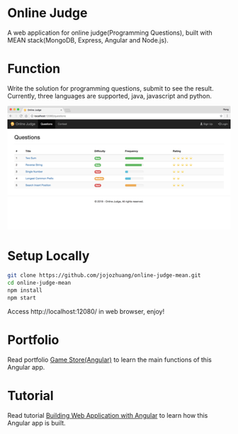# Online Judge
A web application for online judge(Programming Questions), built with MEAN stack(MongoDB, Express, Angular and Node.js).

# Function
Write the solution for programming questions, submit to see the result. Currently, three languages are supported, java, javascript and python.

<kbd>![image](/public/onlinejudge.png)</kbd>

# Setup Locally
```bash
git clone https://github.com/jojozhuang/online-judge-mean.git
cd online-judge-mean
npm install
npm start
```
Access http://localhost:12080/ in web browser, enjoy!

# Portfolio
Read portfolio [Game Store(Angular)](http://jojozhuang.github.io/portfolio/game-store-angular/) to learn the main functions of this Angular app.

# Tutorial
Read tutorial [Building Web Application with Angular](http://jojozhuang.github.io/tutorial/angular/building-web-application-with-angular/) to learn how this Angular app is built.
